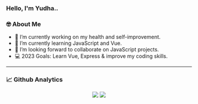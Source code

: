 ### Hello, I'm Yudha..

### 🤓 About Me

- 🔭 I’m currently working on my health and self-improvement.
- 🌱 I’m currently learning JavaScript and Vue.
- 👯 I’m looking forward to collaborate on JavaScript projects.
- 💻 2023 Goals: Learn Vue, Express & improve my coding skills.


---

### 📈 Github Analytics

<p align="center">
  <img src="https://github-readme-stats.vercel.app/api?username=tenesin&show_icons=true&theme=dracula&line_height=33" />
  <img src="https://github-readme-stats.vercel.app/api/top-langs/?username=tenesin&theme=dracula&line_height=10">
</p>
